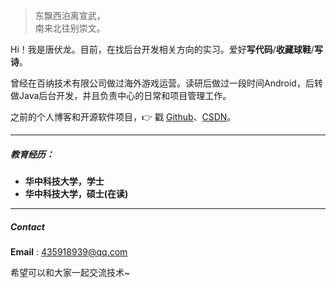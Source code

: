 > 东飘西泊离宣武，  
> 南来北往别崇文。

Hi！我是唐伏龙。目前，在找后台开发相关方向的实习。爱好**写代码**/**收藏球鞋**/**写诗**。

曾经在百纳技术有限公司做过海外游戏运营。读研后做过一段时间Android，后转做Java后台开发，并且负责中心的日常和项目管理工作。

之前的个人博客和开源软件项目，👉 戳 [Github](https://github.com/tfl435918939)、[CSDN](https://blog.csdn.net/leonfree777)。 

---

##### 教育经历：
- **华中科技大学，学士**
- **华中科技大学，硕士(在读)**

---
##### Contact
**Email** : 435918939@qq.com

希望可以和大家一起交流技术~
